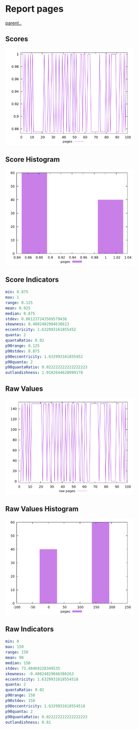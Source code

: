 # Report pages

[parent..](./..)  


## Scores

![score](./score.png)  

## Score Histogram

![hist](./hist.png)  

## Score Indicators

```yaml
min: 0.875
max: 1
range: 0.125
mean: 0.925
median: 0.875
stdev: 0.061237243569579436
skewness: 0.4082482904638613
eccentricity: 1.632993161855452
quanta: 2
quantaRatio: 0.02
p90range: 0.125
p90stdev: 0.875
p90eccentricity: 1.632993161855452
p90quanta: 2
p90quantaRatio: 0.022222222222222223
outlandishness: 1.0182644628099178

```

## Raw Values

![raw](./raw.png)  

## Raw Values Histogram

![raw hist](./raw_hist.png)  

## Raw Indicators

```yaml
min: 0
max: 150
range: 150
mean: 90
median: 150
stdev: 73.48469228349535
skewness: -0.40824829046386263
eccentricity: 1.6329931618554518
quanta: 2
quantaRatio: 0.02
p90range: 150
p90stdev: 150
p90eccentricity: 1.6329931618554518
p90quanta: 2
p90quantaRatio: 0.022222222222222223
outlandishness: 0.81

```

<style>
  img {
    max-width: 80%;
  }
</style>
      
